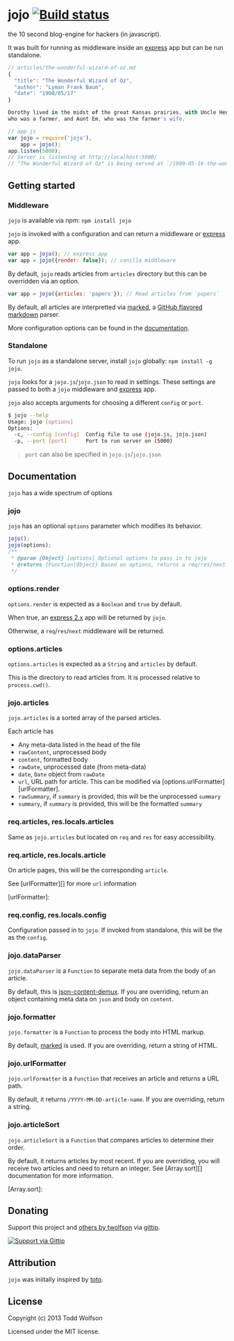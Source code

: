 # jojo [![Build status](https://travis-ci.org/twolfson/jojo.png?branch=master)](https://travis-ci.org/twolfson/jojo)
the 10 second blog-engine for hackers (in javascript).

It was built for running as middleware inside an [express][] app but can be run standalone.

[express]: http://expressjs.com/2x/

```js
// articles/the-wonderful-wizard-of-oz.md
{
  "title": "The Wonderful Wizard of Oz",
  "author": "Lyman Frank Baum",
  "date": "1900/05/17"
}

Dorothy lived in the midst of the great Kansas prairies, with Uncle Henry,
who was a farmer, and Aunt Em, who was the farmer's wife.

// app.js
var jojo = require('jojo'),
    app = jojo();
app.listen(5000);
// Server is listening at http://localhost:5000/
// "The Wonderful Wizard of Oz" is being served at `/1900-05-16-the-wonderful-wizard-of-oz`
```

## Getting started
### Middleware
`jojo` is available via npm: `npm install jojo`

`jojo` is invoked with a configuration and can return a middleware or [express][] app.

```js
var app = jojo(); // express app
var app = jojo({render: false}); // vanilla middleware
```

By default, `jojo` reads articles from `articles` directory but this can be overridden via an option.

```js
var app = jojo({articles: 'papers'}); // Read articles from `papers`
```

By default, all articles are interpretted via [marked][], a [GitHub flavored markdown][gfm] parser.

More configuration options can be found in the [documentation][].

[marked]: https://github.com/chjj/marked
[gfm]: http://github.github.com/github-flavored-markdown/
[documentation]: #documentation

### Standalone
To run `jojo` as a standalone server, install `jojo` globally: `npm install -g jojo`.

`jojo` looks for a `jojo.js`/`jojo.json` to read in settings. These settings are passed to both a `jojo` middleware and [express][] app.

`jojo` also accepts arguments for choosing a different `config` or `port`.

```bash
$ jojo --help
Usage: jojo [options]
Options:
  -c, --config [config]  Config file to use (jojo.js, jojo.json)
  -p, --port [port]      Port to run server on (5000)
```

> `port` can also be specified in `jojo.js`/`jojo.json`

## Documentation
`jojo` has a wide spectrum of options


### jojo
`jojo` has an optional `options` parameter which modifies its behavior.

```js
jojo();
jojo(options);
/**
 * @param {Object} [options] Optional options to pass in to jojo
 * @returns {Function|Object} Based on options, returns a req/res/next function or express 2.x app.
 */
```

### options.render
`options.render` is expected as a `Boolean` and `true` by default.

When true, an [express 2.x][express] app will be returned by `jojo`.

Otherwise, a `req`/`res`/`next` middleware will be returned.

### options.articles
`options.articles` is expected as a `String` and `articles` by default.

This is the directory to read articles from. It is processed relative to `process.cwd()`.

### jojo.articles
`jojo.articles` is a sorted array of the parsed articles.

Each article has

- Any meta-data listed in the head of the file
- `rawContent`, unprocessed body
- `content`, formatted body
- `rawDate`, unprocessed date (from meta-data)
- `date`, `Date` object from `rawDate`
- `url`, URL path for article. This can be modified via [options.urlFormatter][urlFormatter].
- `rawSummary`, if `summary` is provided, this will be the unprocessed `summary`
- `summary`, if `summary` is provided, this will be the formatted `summary`

### req.articles, res.locals.articles
Same as `jojo.articles` but located on `req` and `res` for easy accessibility.

### req.article, res.locals.article
On article pages, this will be the corresponding `article`.

See [urlFormatter][] for more `url` information

[urlFormatter]:

### req.config, res.locals.config
Configuration passed in to `jojo`. If invoked from standalone, this will be the as the `config`.

### jojo.dataParser
`jojo.dataParser` is a `Function` to separate meta data from the body of an article.

By default, this is [json-content-demux][]. If you are overriding, return an object containing meta data on `json` and body on `content`.

[json-content-demux]: https://github.com/twolfson/json-content-demux

### jojo.formatter
`jojo.formatter` is a `Function` to process the body into HTML markup.

By default, [marked][] is used. If you are overriding, return a string of HTML.

### jojo.urlFormatter
`jojo.urlFormatter` is a `Function` that receives an article and returns a URL path.

By default, it returns `/YYYY-MM-DD-article-name`. If you are overriding, return a string.

### jojo.articleSort
`jojo.articleSort` is a `Function` that compares articles to determine their order.

By default, it returns articles by most recent. If you are overriding, you will receive two articles and need to return an integer. See [Array.sort][] documentation for more information.

[Array.sort]:

## Donating
Support this project and [others by twolfson][gittip] via [gittip][].

[![Support via Gittip][gittip-badge]][gittip]

[gittip-badge]: https://rawgithub.com/twolfson/gittip-badge/master/dist/gittip.png
[gittip]: https://www.gittip.com/twolfson/

## Attribution
`jojo` was iniitally inspired by [toto][].

[toto]: https://github.com/cloudhead/toto

## License
Copyright (c) 2013 Todd Wolfson

Licensed under the MIT license.